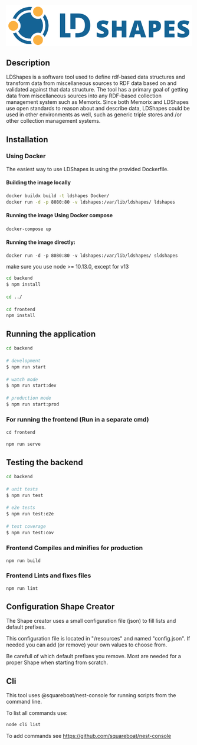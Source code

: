 ![LDShapes Logo](frontend/public/ldshapes-logo-light.png?raw=true "")

## Description

LDShapes is a software tool used to define rdf-based data structures and transform data from miscellaneous sources to RDF data based on and validated against that data structure. The tool has a primary goal of getting data from miscellaneous sources into any RDF-based collection management system such as Memorix. Since both Memorix and LDShapes use open standards to reason about and describe data, LDShapes could be used in other environments as well, such as generic triple stores and /or other collection management systems.


## Installation

### Using Docker
The easiest way to use LDShapes is using the provided Dockerfile. 

#### Building the image locally
```bash
docker buildx build -t ldshapes Docker/
docker run -d -p 8080:80 -v ldshapes:/var/lib/ldshapes/ ldshapes
```

#### Running the image Using Docker compose
`docker-compose up`

#### Running the image directly:
`docker run -d -p 8080:80 -v ldshapes:/var/lib/ldshapes/ sldshapes`


make sure you use node >= 10.13.0, except for v13

```bash
cd backend
$ npm install

cd ../

cd frontend
npm install
```

## Running the application

```bash
cd backend

# development
$ npm run start

# watch mode
$ npm run start:dev

# production mode
$ npm run start:prod
```

### For running the frontend (Run in a separate cmd)
```
cd frontend

npm run serve
```

## Testing the backend

```bash
cd backend

# unit tests
$ npm run test

# e2e tests
$ npm run test:e2e

# test coverage
$ npm run test:cov
```

### Frontend Compiles and minifies for production
```
npm run build
```

### Frontend Lints and fixes files
```
npm run lint
```

## Configuration Shape Creator

The Shape creator uses a small configuration file (json) to fill lists and default prefixes.

This configuration file is located in "/resources" and named "config.json". 
If needed you can add (or remove) your own values to choose from.

Be carefull of which default prefixes you remove. Most are needed for a proper Shape when starting from scratch.

## Cli

This tool uses @squareboat/nest-console for running scripts from the command line.

To list all commands use:
```bash
node cli list
```

To add commands see https://github.com/squareboat/nest-console


